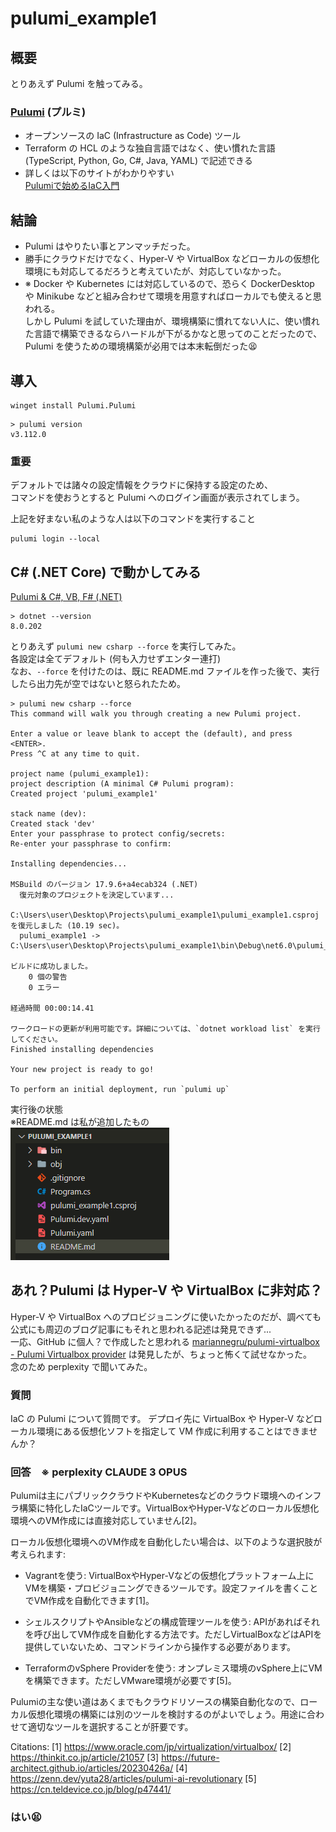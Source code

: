 # pulumi_example1

## 概要

とりあえず Pulumi を触ってみる。

### [Pulumi](https://www.pulumi.com/) (プルミ)  
* オープンソースの IaC (Infrastructure as Code) ツール
* Terraform の HCL のような独自言語ではなく、使い慣れた言語 (TypeScript, Python, Go, C#, Java, YAML) で記述できる
* 詳しくは以下のサイトがわかりやすい  
  [Pulumiで始めるIaC入門](https://future-architect.github.io/articles/20230426a/)

## 結論
* Pulumi はやりたい事とアンマッチだった。
* 勝手にクラウドだけでなく、Hyper-V や VirtualBox などローカルの仮想化環境にも対応してるだろうと考えていたが、対応していなかった。
* ※ Docker や Kubernetes には対応しているので、恐らく DockerDesktop や Minikube などと組み合わせて環境を用意すればローカルでも使えると思われる。  
しかし Pulumi を試していた理由が、環境構築に慣れてない人に、使い慣れた言語で構築できるならハードルが下がるかなと思ってのことだったので、Pulumi を使うための環境構築が必用では本末転倒だった😫

## 導入

```
winget install Pulumi.Pulumi
```

```
> pulumi version  
v3.112.0
```

### 重要
デフォルトでは諸々の設定情報をクラウドに保持する設定のため、  
コマンドを使おうとすると Pulumi へのログイン画面が表示されてしまう。

上記を好まない私のような人は以下のコマンドを実行すること
```
pulumi login --local
```

## C# (.NET Core) で動かしてみる

[Pulumi & C#, VB, F# (.NET)](https://www.pulumi.com/docs/languages-sdks/dotnet/)

```
> dotnet --version
8.0.202
```

とりあえず `pulumi new csharp --force` を実行してみた。  
各設定は全てデフォルト (何も入力せずエンター連打)  
なお、`--force` を付けたのは、既に README.md ファイルを作った後で、実行したら出力先が空ではないと怒られたため。
```
> pulumi new csharp --force
This command will walk you through creating a new Pulumi project.

Enter a value or leave blank to accept the (default), and press <ENTER>.
Press ^C at any time to quit.

project name (pulumi_example1):
project description (A minimal C# Pulumi program):
Created project 'pulumi_example1'

stack name (dev):
Created stack 'dev'
Enter your passphrase to protect config/secrets:
Re-enter your passphrase to confirm:

Installing dependencies...

MSBuild のバージョン 17.9.6+a4ecab324 (.NET)
  復元対象のプロジェクトを決定しています...
  C:\Users\user\Desktop\Projects\pulumi_example1\pulumi_example1.csproj を復元しました (10.19 sec)。
  pulumi_example1 -> C:\Users\user\Desktop\Projects\pulumi_example1\bin\Debug\net6.0\pulumi_example1.dll

ビルドに成功しました。
    0 個の警告
    0 エラー

経過時間 00:00:14.41

ワークロードの更新が利用可能です。詳細については、`dotnet workload list` を実行してください。
Finished installing dependencies

Your new project is ready to go! 

To perform an initial deployment, run `pulumi up`
```

実行後の状態  
※README.md は私が追加したもの  
![](doc/image/2024-04-13-16-48-46.png)

## あれ？Pulumi は Hyper-V や VirtualBox に非対応？

Hyper-V や VirtualBox へのプロビジョニングに使いたかったのだが、調べても公式にも周辺のブログ記事にもそれと思われる記述は発見できず...  
一応、GitHub に個人？で作成したと思われる [mariannegru/pulumi-virtualbox - Pulumi Virtualbox provider](https://github.com/mariannegru/pulumi-virtualbox) は発見したが、ちょっと怖くて試せなかった。  
念のため perplexity で聞いてみた。

### 質問
IaC の Pulumi について質問です。
デプロイ先に VirtualBox や Hyper-V などローカル環境にある仮想化ソフトを指定して VM 作成に利用することはできませんか？

### 回答　※ perplexity CLAUDE 3 OPUS

Pulumiは主にパブリッククラウドやKubernetesなどのクラウド環境へのインフラ構築に特化したIaCツールです。VirtualBoxやHyper-Vなどのローカル仮想化環境へのVM作成には直接対応していません[2]。

ローカル仮想化環境へのVM作成を自動化したい場合は、以下のような選択肢が考えられます:

- Vagrantを使う: VirtualBoxやHyper-Vなどの仮想化プラットフォーム上にVMを構築・プロビジョニングできるツールです。設定ファイルを書くことでVM作成を自動化できます[1]。

- シェルスクリプトやAnsibleなどの構成管理ツールを使う: APIがあればそれを呼び出してVM作成を自動化する方法です。ただしVirtualBoxなどはAPIを提供していないため、コマンドラインから操作する必要があります。

- TerraformのvSphere Providerを使う: オンプレミス環境のvSphere上にVMを構築できます。ただしVMware環境が必要です[5]。

Pulumiの主な使い道はあくまでもクラウドリソースの構築自動化なので、ローカル仮想化環境の構築には別のツールを検討するのがよいでしょう。用途に合わせて適切なツールを選択することが肝要です。

Citations:
[1] https://www.oracle.com/jp/virtualization/virtualbox/
[2] https://thinkit.co.jp/article/21057
[3] https://future-architect.github.io/articles/20230426a/
[4] https://zenn.dev/yuta28/articles/pulumi-ai-revolutionary
[5] https://cn.teldevice.co.jp/blog/p47441/

### はい😫